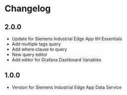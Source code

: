 # Changelog

## 2.0.0

- Update for Siemens Industrial Edge App IIH Essentials
- Add multiple tags query
- Add where clause to query
- New query editor
- Add editor for Grafana Dashboard Variables

## 1.0.0

- Version for Siemens Industrial Edge App Data Service
